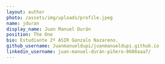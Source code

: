 ```yaml
---
layout: author
photo: /assets/img/uploads/profile.jpeg
name: jduran
display_name: Juan Manuel Durán
position: The One
bio: Estudiante 2º ASIR Gonzalo Nazareno.
github_username: Juanmanueldupi/juanmanueldupi.github.io
linkedin_username: juan-manuel-durán-piñero-0608aaa7/
---
```

